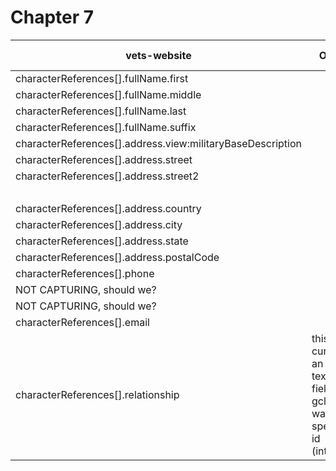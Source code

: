 # Chapter 7

| vets-website                                               | Other                                                                          | next steps | vets-api | on pdf form                                | business logic req - OGC             | gclaws                                              | Required | Type    | Char limit | Example | Other                                                                                                        |
| ---------------------------------------------------------- | ------------------------------------------------------------------------------ | ---------- | -------- | ------------------------------------------ | ------------------------------------ | --------------------------------------------------- | -------- | ------- | ---------- | ------- | ------------------------------------------------------------------------------------------------------------ |
| characterReferences[].fullName.first                       |                                                                                |            |          | yes                                        | yes                                  | characterReferences[].firstName                     | x        | string  |            | "test"  |                                                                                                              |
| characterReferences[].fullName.middle                      |                                                                                |            |          | yes                                        | yes                                  | characterReferences[].middleName                    |          | string  |            | "test"  |                                                                                                              |
| characterReferences[].fullName.last                        |                                                                                |            |          | yes                                        | yes                                  | characterReferences[].lastName                      | x        | string  |            | "test"  |                                                                                                              |
| characterReferences[].fullName.suffix                      |                                                                                |            |          | yes                                        | yes                                  | characterReferences[].suffix                        |          | string  |            | "test"  |                                                                                                              |
| characterReferences[].address.view:militaryBaseDescription |                                                                                |            |          |                                            |                                      | characterReferences[].addressIsMilitary             |          | string  |            | "test"  |                                                                                                              |
| characterReferences[].address.street                       |                                                                                |            |          | yes                                        | yes                                  | characterReferences[].addressLine1                  |          | string  |            | "test"  |                                                                                                              |
| characterReferences[].address.street2                      |                                                                                |            |          | yes                                        | yes                                  | characterReferences[].addressLine2                  |          | string  |            | "test"  |                                                                                                              |
|                                                            |                                                                                |            |          |                                            |                                      | characterReferences[].addressLine3                  |          | string  |            | "test"  |                                                                                                              |
| characterReferences[].address.country                      |                                                                                |            |          | yes                                        | yes                                  | characterReferences[].addressCountry                |          | string  |            | "test"  |                                                                                                              |
| characterReferences[].address.city                         |                                                                                |            |          | yes                                        | yes                                  | characterReferences[].addressCity                   |          | string  |            | "test"  |                                                                                                              |
| characterReferences[].address.state                        |                                                                                |            |          | yes                                        | yes                                  | characterReferences[].addressState                  |          | string  |            | "test"  |                                                                                                              |
| characterReferences[].address.postalCode                   |                                                                                |            |          | yes                                        | yes                                  | characterReferences[].addressPostalCode             |          | string  |            | "test"  |                                                                                                              |
| characterReferences[].phone                                |                                                                                |            |          |                                            | yes                                  | characterReferences[].phoneNumber                   |          | string  |            | "test"  |                                                                                                              |
| NOT CAPTURING, should we?                                  |                                                                                |            |          |                                            | characterReferences[].phoneExtension |                                                     | string   |         | "test"     |         |
| NOT CAPTURING, should we?                                  |                                                                                |            |          |                                            | characterReferences[].phoneTypeId    |                                                     | integer  |         | 1          |         |
| characterReferences[].email                                |                                                                                |            |          | yes                                        | yes                                  | characterReferences[].email                         |          | string  |            | "test"  |                                                                                                              |
| characterReferences[].relationship                         | this is currently an open text field, but gclaws wants a specific id (integer) |            |          | yes, expects one word for the relationship | yes, expects text                    | characterReferences[].relationshipToApplicantTypeId |          | integer |            | 1       | 1: Classmate, 2: Colleague, 3: Customer/Client, 4: Friend, 5: Neighbor, 6: Supervisor, 7: Educator, 8: Other |
